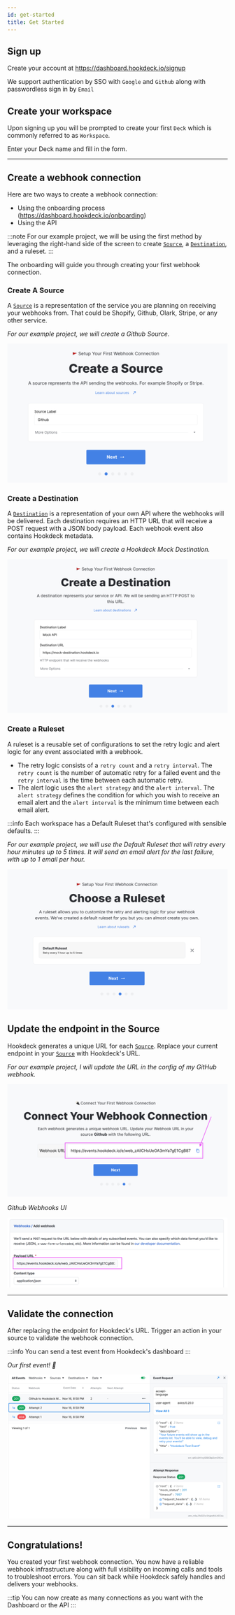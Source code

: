 ```yaml
---
id: get-started
title: Get Started
---
```


## Sign up

Create your account at https://dashboard.hookdeck.io/signup

We support authentication by SSO with `Google` and `Github` along with passwordless sign in by `Email`

## Create your workspace

Upon signing up you will be prompted to create your first `Deck` which is commonly referred to as `Workspace`.

Enter your Deck name and fill in the form.

---

## Create a webhook connection

Here are two ways to create a webhook connection:

- Using the onboarding process (https://dashboard.hookdeck.io/onboarding)
- Using the API

:::note
For our example project, we will be using the first method by leveraging the right-hand side of the screen to create  [`Source`](sources), a [`Destination`](destinations), and a ruleset.
:::

The onboarding will guide you through creating your first webhook connection.

### Create A Source

A [`Source`](sources) is a representation of the service you are planning on receiving your webhooks from. That could be Shopify, Github, Olark, Stripe, or any other service.

_For our example project, we will create a Github Source._

![create-source](../static/img/introduction/create-source.png)

### Create a Destination

A [`Destination`](destinations) is a representation of your own API where the webhooks will be delivered. Each destination requires an HTTP URL that will receive a POST request with a JSON body payload. Each webhook event also contains Hookdeck metadata.

_For our example project, we will create a Hookdeck Mock Destination._

![create-destination](../static/img/introduction/create-destination.png)

### Create a Ruleset

A ruleset is a reusable set of configurations to set the retry logic and alert logic for any event associated with a webhook.

- The retry logic consists of a `retry count` and a `retry interval`. The `retry count` is the number of automatic retry for a failed event and the `retry interval` is the time between each automatic retry.
- The alert logic uses the `alert strategy` and the `alert interval`. The `alert strategy` defines the condition for which you wish to receive an email alert and the `alert interval` is the minimum time between each email alert.

:::info
Each workspace has a Default Ruleset that's configured with sensible defaults.
:::

_For our example project, we will use the Default Ruleset that will retry every hour minutes up to 5 times. It will send an email alert for the last failure, with up to 1 email per hour._

![create-ruleset](../static/img/introduction/create-ruleset.png)


## Update the endpoint in the Source

Hookdeck generates a unique URL for each [`Source`](sources). Replace your current endpoint in your [`Source`](sources) with Hookdeck's URL.

_For our example project, I will update the URL in the config of my GitHub webhook._

![copy-url](../static/img/introduction/copy-url.png)

_Github Webhooks UI_

![paste-url-github](../static/img/introduction/github-url.png)

---

## Validate the connection

After replacing the endpoint for Hookdeck's URL. Trigger an action in your source to validate the webhook connection.

:::info
You can send a test event from Hookdeck's dashboard
:::

_Our first event! 🎉_

![Hookdeck_Event_Test](../static/img/introduction/hookdeck-test-event.png)

---

## Congratulations!

You created your first webhook connection. You now have a reliable webhook infrastructure along with full visibility on incoming calls and tools to troubleshoot errors. You can sit back while Hookdeck safely handles and delivers your webhooks.

:::tip
You can now create as many connections as you want with the Dashboard or the API
:::
